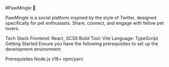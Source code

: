 #PawMingle 🐾

PawMingle is a social platform inspired by the style of Twitter, designed specifically for pet enthusiasts. Share, connect, and engage with fellow pet lovers.

Tech Stack
Frontend: React, SCSS
Build Tool: Vite
Language: TypeScript
Getting Started
Ensure you have the following prerequisites to set up the development environment:

Prerequisites
Node.js v18+
npm/yarn
